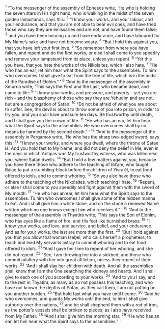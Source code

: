 <sup>1</sup> “To the messenger of the assembly of Ephesos write, ‘He who is holding the seven stars in His right hand, who is walking in the midst of the seven golden lampstands, says this:
<sup>2</sup> “I know your works, and your labour, and your endurance, and that you are not able to bear evil ones, and have tried those who say they are emissaries and are not, and have found them false;
<sup>3</sup> and you have been bearing up and have endurance, and have laboured for My Name’s sake and have not become weary.
<sup>4</sup> “But I hold this against you, that you have left your first love.
<sup>5</sup> “So remember from where you have fallen, and repent and do the first works, or else I shall come to you speedily and remove your lampstand from its place, unless you repent.
<sup>6</sup> “Yet this you have, that you hate the works of the Nikolaites, which I also hate.
<sup>7</sup> “He who has an ear, let him hear what the Spirit says to the assemblies. To him who overcomes I shall give to eat from the tree of life, which is in the midst of the Paradise of Elohim.” ’
<sup>8</sup> “And to the messenger of the assembly in Smurna write, ‘This says the First and the Last, who became dead, and came to life:
<sup>9</sup> “I know your works, and pressure, and poverty – yet you are rich – and the blasphemy of those who say they are Yehuḏim and are not, but are a congregation of Satan.
<sup>10</sup> “Do not be afraid of what you are about to suffer. See, the devil is about to throw some of you into prison, in order to try you, and you shall have pressure ten days. Be trustworthy until death, and I shall give you the crown of life.
<sup>11</sup> “He who has an ear, let him hear what the Spirit says to the assemblies. He who overcomes shall by no means be harmed by the second death.” ’
<sup>12</sup> “And to the messenger of the assembly in Pergamos write, ‘He who has the sharp two-edged sword, says this:
<sup>13</sup> “I know your works, and where you dwell, where the throne of Satan is. And you hold fast to My Name, and did not deny the belief in Me, even in the days in which Antipas was My trustworthy witness, who was killed near you, where Satan dwells.
<sup>14</sup> “But I hold a few matters against you, because you have there those who adhere to the teaching of Bil‛am, who taught Balaq to put a stumbling-block before the children of Yisra’ĕl, to eat food offered to idols, and to commit whoring.
<sup>15</sup> “So you also have those who adhere to the teaching of the Nikolaites, which teaching I hate.
<sup>16</sup> “Repent, or else I shall come to you speedily and fight against them with the sword of My mouth.
<sup>17</sup> “He who has an ear, let him hear what the Spirit says to the assemblies. To him who overcomes I shall give some of the hidden manna to eat. And I shall give him a white stone, and on the stone a renewed Name written which no one knows except him who receives it.” ’
<sup>18</sup> “And to the messenger of the assembly in Thyatira write, ‘This says the Son of Elohim, who has eyes like a flame of fire, and His feet like burnished brass:
<sup>19</sup> “I know your works, and love, and service, and belief, and your endurance. And as for your works, the last are more than the first.
<sup>20</sup> “But I hold against you that you allow that woman Izeḇel, who calls herself a prophetess, to teach and lead My servants astray to commit whoring and to eat food offered to idols.
<sup>21</sup> “And I gave her time to repent of her whoring, and she did not repent.
<sup>22</sup> “See, I am throwing her into a sickbed, and those who commit adultery with her into great affliction, unless they repent of their works.
<sup>23</sup> “And I shall slay her children with death. And all the assemblies shall know that I am the One searching the kidneys and hearts. And I shall give to each one of you according to your works.
<sup>24</sup> “And to you I say, and to the rest in Thyatira, as many as do not possess this teaching, and who have not known the depths of Satan, as they call them, I am not putting on you another burden.
<sup>25</sup> “But hold fast what you have until I come.
<sup>26</sup> “And he who overcomes, and guards My works until the end, to him I shall give authority over the nations,
<sup>27</sup> and he shall shepherd them with a rod of iron, as the potter’s vessels shall be broken to pieces, as I also have received from My Father.
<sup>28</sup> “And I shall give him the morning star.
<sup>29</sup> “He who has an ear, let him hear what the Spirit says to the assemblies.” ’

